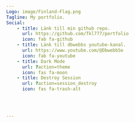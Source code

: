 ```yaml
---
Logo: image/Finland-Flag.png
Tagline: My portfolio.
Social:
    - title: Länk till min github repo.
      url: https://github.com/Tkl777/portfolio
      icon: fab fa-github
    - title: Länk till dbwebbs youtube-kanal.
      url: https://www.youtube.com/@DbwebbSe
      icon: fab fa-youtube
    - title: Dark Mode
      url: ?action=theme
      icon: fas fa-moon
    - title: Destroy Session
      url: ?action=session_destroy
      icon: fas fa-trash-alt
      


      
---
```

